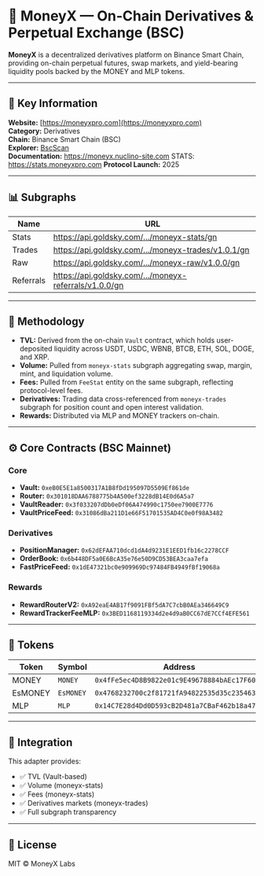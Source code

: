 # 🧮 MoneyX — On-Chain Derivatives & Perpetual Exchange (BSC)

**MoneyX** is a decentralized derivatives platform on Binance Smart Chain, providing on-chain perpetual futures, swap markets, and yield-bearing liquidity pools backed by the MONEY and MLP tokens.

---

## 🔗 Key Information

**Website:** [https://moneyxpro.com](https://moneyxpro.com)  
**Category:** Derivatives  
**Chain:** Binance Smart Chain (BSC)  
**Explorer:** [BscScan](https://bscscan.com/address/0xeB0E5E1a8500317A1B8fDd195097D5509Ef861de)  
**Documentation:**  https://moneyx.nuclino-site.com STATS: https://stats.moneyxpro.com
**Protocol Launch:** 2025  

---

## 📊 Subgraphs
| Name | URL |
|------|-----|
| Stats | https://api.goldsky.com/.../moneyx-stats/gn |
| Trades | https://api.goldsky.com/.../moneyx-trades/v1.0.1/gn |
| Raw | https://api.goldsky.com/.../moneyx-raw/v1.0.0/gn |
| Referrals | https://api.goldsky.com/.../moneyx-referrals/v1.0.0/gn |

---

## 🧠 Methodology

- **TVL:** Derived from the on-chain `Vault` contract, which holds user-deposited liquidity across USDT, USDC, WBNB, BTCB, ETH, SOL, DOGE, and XRP.  
- **Volume:** Pulled from `moneyx-stats` subgraph aggregating swap, margin, mint, and liquidation volume.  
- **Fees:** Pulled from `FeeStat` entity on the same subgraph, reflecting protocol-level fees.  
- **Derivatives:** Trading data cross-referenced from `moneyx-trades` subgraph for position count and open interest validation.  
- **Rewards:** Distributed via MLP and MONEY trackers on-chain.  

---

## ⚙️ Core Contracts (BSC Mainnet)

### Core
- **Vault:** `0xeB0E5E1a8500317A1B8fDd195097D5509Ef861de`  
- **Router:** `0x301018DAA6788775b4A500ef3228dB14E0d6A5a7`  
- **VaultReader:** `0x3f033207dDb0eDf06A474990c1750ee7900E7776`  
- **VaultPriceFeed:** `0x31086dBa211D1e66F51701535AD4C0e0f98A3482`  

### Derivatives
- **PositionManager:** `0x62dEFAA710dcd1dA4d9231E1EED1fb16c2278CCF`  
- **OrderBook:** `0x6b448DF5a0E6BcA35e76e50D9CD53BEA3caa7efa`  
- **FastPriceFeed:** `0x1dE47321bc0e909969Dc97484FB4949fBf19068a`  

### Rewards
- **RewardRouterV2:** `0xA92eaE4AB17f9091FBf5dA7C7cbB0AEa346649C9`  
- **RewardTrackerFeeMLP:** `0x3BED1168119334d2e4d9aB0CC67dE7CCf4EFE561`  

---

## 🧩 Tokens
| Token | Symbol | Address |
|--------|---------|----------|
| MONEY | `MONEY` | `0x4fFe5ec4D8B9822e01c9E49678884bAEc17F60D9` |
| EsMONEY | `EsMONEY` | `0x4768232700c2f81721fA94822535d35c2354633B` |
| MLP | `MLP` | `0x14C7E28d4Dd0D593cB2D481a7CBaF462b18a477a` |

---

## 🧾 Integration
This adapter provides:
- ✅ TVL (Vault-based)
- ✅ Volume (moneyx-stats)
- ✅ Fees (moneyx-stats)
- ✅ Derivatives markets (moneyx-trades)
- ✅ Full subgraph transparency

---

## 📄 License
MIT © MoneyX Labs
